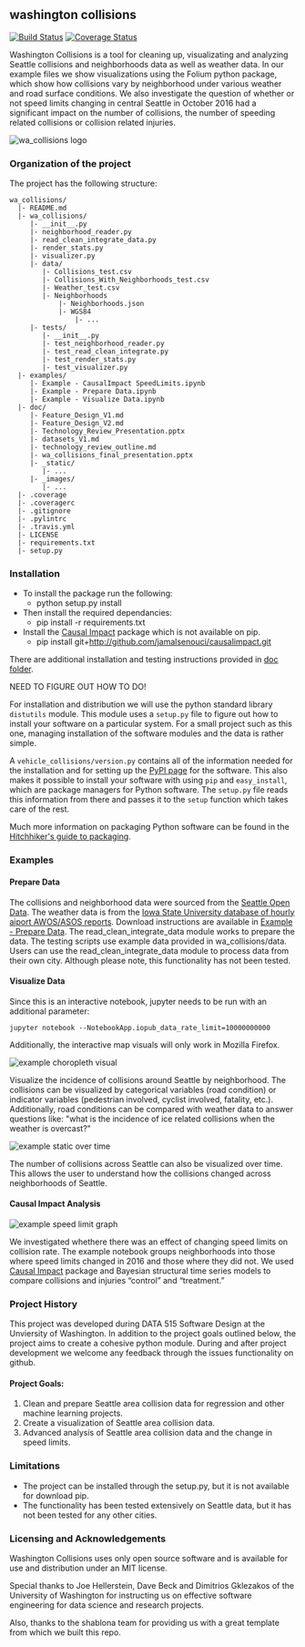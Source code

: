 ## washington collisions
[![Build Status](https://travis-ci.org/gdc3000/wa_collisions.svg?branch=master)](https://travis-ci.org/gdc3000/wa_collisions)
[![Coverage Status](https://coveralls.io/repos/github/gdc3000/wa_collisions/badge.svg)](https://coveralls.io/github/gdc3000/wa_collisions)

Washington Collisions is a tool for cleaning up, visualizating and 
analyzing Seattle collisions and neighborhoods data as well as weather data.
In our example files we show visualizations using the Folium python 
package, which show how collisions vary by neighborhood under various weather
and road surface conditions. We also investigate the question of whether or
not speed limits changing in central Seattle in October 2016 had a significant 
impact on the number of collisions, the number of speeding related collisions
or collision related injuries.

![wa_collisions logo](doc/_images/wa_collisions_logo.png)

### Organization of the  project

The project has the following structure:

    wa_collisions/
      |- README.md
      |- wa_collisions/
         |- __init__.py
         |- neighborhood_reader.py
         |- read_clean_integrate_data.py
         |- render_stats.py
         |- visualizer.py
         |- data/
            |- Collisions_test.csv
            |- Collisions_With_Neighborhoods_test.csv
            |- Weather_test.csv
            |- Neighborhoods
                |- Neighborhoods.json
                |- WGS84
                    |- ...
         |- tests/
            |- __init__.py
            |- test_neighborhood_reader.py
            |- test_read_clean_integrate.py
            |- test_render_stats.py
            |- test_visualizer.py
      |- examples/ 
         |- Example - CausalImpact SpeedLimits.ipynb
         |- Example - Prepare Data.ipynb 
         |- Example - Visualize Data.ipynb 
      |- doc/
         |- Feature_Design_V1.md
         |- Feature_Design_V2.md
         |- Technology_Review_Presentation.pptx
         |- datasets_V1.md
         |- technology_review_outline.md
         |- wa_collisions_final_presentation.pptx
         |- _static/
            |- ...
         |- _images/
            |- ...  
      |- .coverage
      |- .coveragerc
      |- .gitignore
      |- .pylintrc
      |- .travis.yml
      |- LICENSE
      |- requirements.txt
      |- setup.py
      

### Installation

* To install the package run the following:
    * python setup.py install
* Then install the required dependancies:
    * pip install -r requirements.txt
* Install the [Causal Impact](https://github.com/jamalsenouci/causalimpact) package which is not available on pip. 
    * pip install git+http://github.com/jamalsenouci/causalimpact.git

There are additional installation and testing instructions provided in [doc folder](doc/test_package_installation_instructions.md). 

NEED TO FIGURE OUT HOW TO DO! 

For installation and distribution we will use the python standard
library `distutils` module. This module uses a `setup.py` file to
figure out how to install your software on a particular system. For a
small project such as this one, managing installation of the software
modules and the data is rather simple.

A `vehicle_collisions/version.py` contains all of the information needed for the
installation and for setting up the [PyPI
page](https://pypi.python.org/pypi/vehicle_collisions) for the software. This
also makes it possible to install your software with using `pip` and
`easy_install`, which are package managers for Python software. The
`setup.py` file reads this information from there and passes it to the
`setup` function which takes care of the rest.

Much more information on packaging Python software can be found in the
[Hitchhiker's guide to
packaging](https://the-hitchhikers-guide-to-packaging.readthedocs.org).


### Examples

#### Prepare Data

The collisions and neighborhood data were sourced from the [Seattle Open Data](https://data.seattle.gov/).
The weather data is from the [Iowa State University database of hourly aiport 
AWOS/ASOS reports](https://mesonet.agron.iastate.edu/request/download.phtml). Download
instructions are available in [Example - Prepare Data](examples/Example%20-%20Prepare%20Data.ipynb).  The 
read_clean_integrate_data module works to prepare the data. The testing scripts 
use example data provided in wa_collisions/data. Users can use the read_clean_integrate_data
module to process data from their own city. Although please note, this functionality 
has not been tested.  

#### Visualize Data 

Since this is an interactive notebook, jupyter needs to be run with an additional parameter:

`jupyter notebook --NotebookApp.iopub_data_rate_limit=10000000000`

Additionally, the interactive map visuals will only work in Mozilla Firefox. 

![example choropleth visual](doc/_images/example_visual_choropleth.PNG)

Visualize the incidence of collisions around Seattle by neighborhood. The collisions can be
visualized by categorical variables (road condition) or indicator variables (pedestrian 
involved, cyclist involved, fatality, etc.). Additionally, road conditions can be compared with 
weather data to answer questions like: "what is the incidence of ice related collisions
when the weather is overcast?" 

![example static over time](doc/_images/example_visual_overtime.PNG)

The number of collisions across Seattle can also be visualized over time. This allows the user 
to understand how the collisions changed across neighborhoods of Seattle. 

#### Causal Impact Analysis 

![example speed limit graph](doc/_images/speed_limit_graph.png)

We investigated whethere there was an effect of changing speed limits on collision rate. 
The example notebook groups neighborhoods into those where speed limits changed in 2016 
and those where they did not. We used [Causal Impact](https://github.com/jamalsenouci/causalimpact) package and Bayesian structural time 
series models to compare collisions and injuries “control” and “treatment.”

### Project History

This project was developed during DATA 515 Software Design at the Unviersity of
Washington. In addition to the project goals outlined below, the project aims to create 
a cohesive python module. During and after project development we welcome any 
feedback through the issues functionality on github. 

#### Project Goals:

1. Clean and prepare Seattle area collision data for regression and other machine learning projects.
3. Create a visualization of Seattle area collision data.
4. Advanced analysis of Seattle area collision data and the change in speed limits.

### Limitations

- The project can be installed through the setup.py, but it is not available for download pip. 
- The functionality has been tested extensively on Seattle data, but it has not been tested for any other cities. 

### Licensing and Acknowledgements

Washington Collisions uses only open source software and is available
for use and distribution under an MIT license.

Special thanks to Joe Hellerstein, Dave Beck and Dimitrios Gklezakos of
the University of Washington for instructing us on effective software 
engineering for data science and research projects.

Also, thanks to the shablona team for providing us with a great template from 
which we built this repo. 
